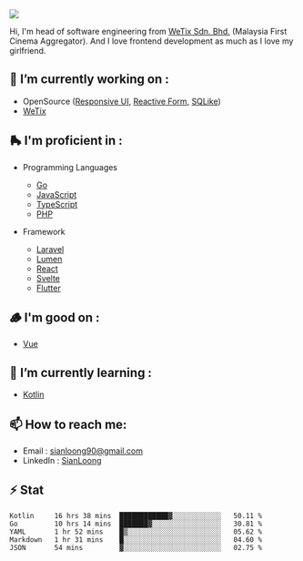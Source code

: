 <img align="center" src="https://github-readme-stats.vercel.app/api?username=si3nloong&show_icons=true&include_all_commits=true&hide_title=true" />

Hi, I'm head of software engineering from [WeTix Sdn. Bhd.](https://wetix.my) (Malaysia First Cinema Aggregator). And I love frontend development as much as I love my girlfriend.

## 🔭 I’m currently working on :
- OpenSource ([Responsive UI](https://github.com/wetix/responsive-ui), [Reactive Form](https://github.com/wetix/svelte-reactive-form), [SQLike](https://github.com/si3nloong/sqlike))
- [WeTix](https://github.com/wetix)

## 🛼 I'm proficient in :
- Programming Languages
  - [Go](https://golang.org/)
  - [JavaScript](https://www.javascript.com/)
  - [TypeScript](https://www.typescriptlang.org/)
  - [PHP](https://www.php.net/)
  
- Framework
  - [Laravel](https://laravel.com/)
  - [Lumen](https://lumen.laravel.com/)
  - [React](https://reactjs.org/)
  - [Svelte](https://svelte.dev/)
  - [Flutter](https://flutter.dev/)
  
## 🪵 I'm good on :
- [Vue](https://vuejs.org/)
  
## 🌱 I’m currently learning :
- [Kotlin](https://kotlinlang.org/)

## 📫 How to reach me: 
- Email : sianloong90@gmail.com
- LinkedIn : [SianLoong](https://my.linkedin.com/in/lee-sian-loong-7b4a3037)

## ⚡ Stat
<!--START_SECTION:waka-->
```text
Kotlin     16 hrs 38 mins  ████████████▓░░░░░░░░░░░░   50.11 % 
Go         10 hrs 14 mins  ███████▓░░░░░░░░░░░░░░░░░   30.81 % 
YAML       1 hr 52 mins    █▒░░░░░░░░░░░░░░░░░░░░░░░   05.62 % 
Markdown   1 hr 31 mins    █░░░░░░░░░░░░░░░░░░░░░░░░   04.60 % 
JSON       54 mins         ▓░░░░░░░░░░░░░░░░░░░░░░░░   02.75 % 
```
<!--END_SECTION:waka-->

<!--
**si3nloong/si3nloong** is a ✨ _special_ ✨ repository because its `README.md` (this file) appears on your GitHub profile.

Here are some ideas to get you started:

- 🔭 I’m currently working on WeTix
- 🌱 I’m currently learning ...
- 👯 I’m looking to collaborate on ...
- 🤔 I’m looking for help with ...
- 💬 Ask me about ...
- 📫 How to reach me: ...
- 😄 Pronouns: ...
- ⚡ Fun fact: ...
-->
